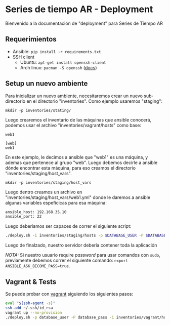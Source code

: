# Series de tiempo AR - Deployment

Bienvenido a la documentación de "deployment" para Series de Tiempo AR

## Requerimientos

- Ansible: `pip install -r requirements.txt`
- SSH client
  - Ubuntu: `apt-get install openssh-client`
  - Arch linux: `pacman -S openssh` ([docs](https://wiki.archlinux.org/index.php/Secure_Shell#OpenSSH))

## Setup un nuevo ambiente

Para inicializar un nuevo ambiente, necesitaremos crear un nuevo sub-directorio en el directorio "inventories".
Como ejemplo usaremos "staging":

    mkdir -p inventories/stating/

Luego crearemos el inventario de las máquinas que ansible conocerá, podemos usar el archivo "inventories/vagrant/hosts" como base:

    web1

    [web]
    web1

En este ejemplo, le decimos a ansible que "web1" es una máquina, y ademas que pertenece al grupo "web".
Luego debemos decirle a ansible dónde encontrar esta máquina, para eso creamos el directorio "inventories/staging/host_vars".

    mkdir -p inventories/staging/host_vars

Luego dentro creamos un archivo en "inventories/staging/host_vars/web1.yml" donde le daremos a ansible algunas variables espeficicas para esa máquina:

```bash
ansible_host: 192.168.35.10
ansible_port: 22
```

Luego deberiamos ser capaces de correr el siguiente script:

```bash
./deploy.sh -i inventories/staging/hosts -p $DATABASE_USER -P $DATABASE_PASS -l $SSH_USER
```

Luego de finalzado, nuestro servidor debería contener toda la aplicación

*NOTA:* Si nuestro usuario require _password_ para usar comandos con `sudo`, previamente debemos correr el siguiente comando:
`export ANSIBLE_ASK_BECOME_PASS=true`.

## Vagrant & Tests

Se puede probar con [vagrant](https://www.vagrantup.com/) siguiendo los siguientes pasos:

```bash
eval "$(ssh-agent -s)"
ssh-add ~/.ssh/id_rsa
vagrant up --no-provision
./deploy.sh -p database_user -P database_pass -i inventories/vagrant/hosts -l vagrant
```